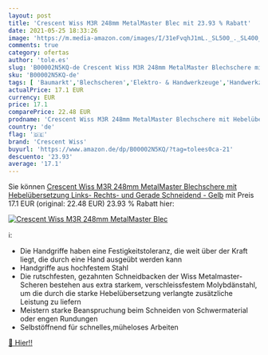 ```yaml
---
layout: post
title: 'Crescent Wiss M3R 248mm MetalMaster Blec mit 23.93 % Rabatt'
date: 2021-05-25 18:33:26
image: 'https://m.media-amazon.com/images/I/31eFvqhJ1mL._SL500_._SL400_.jpg'
comments: true
category: ofertas
author: 'tole.es'
slug: 'B00002N5KQ-de Crescent Wiss M3R 248mm MetalMaster Blechschere mit...'
sku: 'B00002N5KQ-de'
tags: [ 'Baumarkt','Blechscheren','Elektro- & Handwerkzeuge','Handwerkzeuge','Schneidwerkzeuge','crescent wiss', ]
actualPrice: 17.1 EUR
currency: EUR
price: 17.1
comparePrice: 22.48 EUR
prodname: 'Crescent Wiss M3R 248mm MetalMaster Blechschere mit Hebelübersetzung  Links-  Rechts- und Gerade Schneidend - Gelb'
country: 'de'
flag: '🇩🇪'
brand: 'Crescent Wiss'
buyurl: 'https://www.amazon.de/dp/B00002N5KQ/?tag=tolees0ca-21'
descuento: '23.93'
average: '17.1'
---
```


Sie können [Crescent Wiss M3R 248mm MetalMaster Blechschere mit Hebelübersetzung  Links-  Rechts- und Gerade Schneidend - Gelb](https://www.amazon.de/dp/B00002N5KQ/?tag=tolees0ca-21) mit Preis 17.1 EUR (original: 22.48 EUR) 23.93 % Rabatt hier:

[![Crescent Wiss M3R 248mm MetalMaster Blec](https://m.media-amazon.com/images/I/31eFvqhJ1mL._SL500_._SL400_.jpg)](https://www.amazon.de/dp/B00002N5KQ/?tag=tolees0ca-21)

ℹ️:

- Die Handgriffe haben eine Festigkeitstoleranz, die weit über der Kraft liegt, die durch eine Hand ausgeübt werden kann
- Handgriffe aus hochfestem Stahl
- Die rutschfesten, gezahnten Schneidbacken der Wiss Metalmaster-Scheren bestehen aus extra starkem, verschleissfestem Molybdänstahl, um die durch die starke Hebelübersetzung verlangte zusätzliche Leistung zu liefern
- Meistern starke Beanspruchung beim Schneiden von Schwermaterial oder engen Rundungen
- Selbstöffnend für schnelles,müheloses Arbeiten

[🛒 Hier!!](https://www.amazon.de/dp/B00002N5KQ/?tag=tolees0ca-21)
